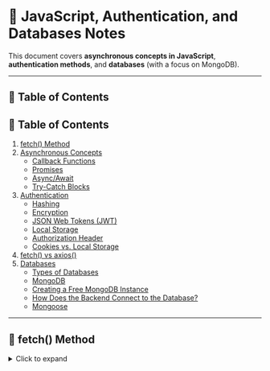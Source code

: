 # 📑 JavaScript, Authentication, and Databases Notes

This document covers **asynchronous concepts in JavaScript**, **authentication methods**, and **databases** (with a focus on MongoDB).

---

## 📌 Table of Contents

## 📌 Table of Contents

1. [fetch() Method](#-fetch-method)
2. [Asynchronous Concepts](#-asynchronous-concepts)
   - [Callback Functions](#1-callback-functions)
   - [Promises](#2-promises)
   - [Async/Await](#3-asyncawait)
   - [Try-Catch Blocks](#4-try-catch-blocks)
3. [Authentication](#-authentication)
   - [Hashing](#1-hashing)
   - [Encryption](#2-encryption)
   - [JSON Web Tokens (JWT)](#3-json-web-tokens-jwt)
   - [Local Storage](#4-local-storage)
   - [Authorization Header](#5-authorization-header)
   - [Cookies vs. Local Storage](#6-cookies-vs-local-storage-for-storing-jwt-tokens)
4. [fetch() vs axios()](#-fetch-vs-axios)
5. [Databases](#-databases)
   - [Types of Databases](#types-of-databases)
   - [MongoDB](#mongodb)
   - [Creating a Free MongoDB Instance](#creating-a-free-mongodb-instance)
   - [How Does the Backend Connect to the Database?](#how-does-the-backend-connect-to-the-database)
   - [Mongoose](#mongoose)

---

## 🚀 fetch() Method

<details>
<summary>Click to expand</summary>

The **fetch()** method in JavaScript is used to make HTTP requests.  
It returns a **Promise** that resolves to the Response object.

```js
fetch("https://api.example.com/data")
  .then((response) => response.json())
  .then((data) => console.log(data))
  .catch((error) => console.error("Error:", error));
```

## ⚡ Asynchronous Concepts

### 1. Callback Functions

```js

const
```

### 2. Promises

```js

const
```

### 3. Async/Await

```js

const
```

### 4. Try-Catch Blocks

```js

const
```

## 🔐 Authentication

### 1. Hashing

```js

const
```

### 2. Encryption

```js

const
```

### 3. JSON Web Tokens (JWT)

```js

const
```

### 4. Local Storage

```js

const
```

### 5. Authorization Header

```js

const
```

### 6. Cookies vs. Local Storage

```js

const
```
